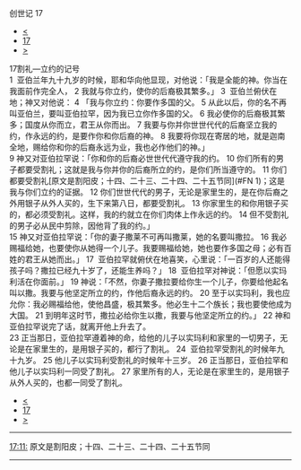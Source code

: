 ﻿





 创世记 17




* [<](bible/GEN16.md)
* [17](bible/GEN.md)
* [>](bible/GEN18.md)



 
17割礼—立约的记号  
1  亚伯兰年九十九岁的时候，耶和华向他显现，对他说：「我是全能的神。你当在我面前作完全人， 
2 我就与你立约，使你的后裔极其繁多。」 
3  亚伯兰俯伏在地；神又对他说： 
4 「我与你立约：你要作多国的父。 
5 从此以后，你的名不再叫亚伯兰，要叫亚伯拉罕，因为我已立你作多国的父。 
6 我必使你的后裔极其繁多；国度从你而立，君王从你而出。 
7 我要与你并你世世代代的后裔坚立我的约，作永远的约，是要作你和你后裔的神。 
8 我要将你现在寄居的地，就是迦南全地，赐给你和你的后裔永远为业，我也必作他们的神。」  
9 神又对亚伯拉罕说：「你和你的后裔必世世代代遵守我的约。 
10 你们所有的男子都要受割礼；这就是我与你并你的后裔所立的约，是你们所当遵守的。 
11 你们都要受割礼[原文是割阳皮；十四、二十三、二十四、二十五节同](#FN 1)；这是我与你们立约的证据。 
12 你们世世代代的男子，无论是家里生的，是在你后裔之外用银子从外人买的，生下来第八日，都要受割礼。 
13 你家里生的和你用银子买的，都必须受割礼。这样，我的约就立在你们肉体上作永远的约。 
14 但不受割礼的男子必从民中剪除，因他背了我的约。」  
15 神又对亚伯拉罕说：「你的妻子撒莱不可再叫撒莱，她的名要叫撒拉。 
16 我必赐福给她，也要使你从她得一个儿子。我要赐福给她，她也要作多国之母；必有百姓的君王从她而出。」 
17  亚伯拉罕就俯伏在地喜笑，心里说：「一百岁的人还能得孩子吗？撒拉已经九十岁了，还能生养吗？」 
18  亚伯拉罕对神说：「但愿以实玛利活在你面前。」 
19 神说：「不然，你妻子撒拉要给你生一个儿子，你要给他起名叫以撒。我要与他坚定所立的约，作他后裔永远的约。 
20 至于以实玛利，我也应允你：我必赐福给他，使他昌盛，极其繁多。他必生十二个族长；我也要使他成为大国。 
21 到明年这时节，撒拉必给你生以撒，我要与他坚定所立的约。」 
22 神和亚伯拉罕说完了话，就离开他上升去了。  
23 正当那日，亚伯拉罕遵着神的命，给他的儿子以实玛利和家里的一切男子，无论是在家里生的，是用银子买的，都行了割礼。 
24  亚伯拉罕受割礼的时候年九十九岁。 
25 他儿子以实玛利受割礼的时候年十三岁。 
26 正当那日，亚伯拉罕和他儿子以实玛利一同受了割礼。 
27 家里所有的人，无论是在家里生的，是用银子从外人买的，也都一同受了割礼。 
* [<](bible/GEN16.md)
* [17](bible/GEN.md)
* [>](bible/GEN18.md)





---


[17:11:](#V11)
原文是割阳皮；十四、二十三、二十四、二十五节同




---









